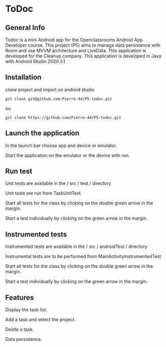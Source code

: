 # ToDoc

## General Info

Todoc is a mini Android app for the Openclassrooms Android App Developer course. 
This project (P5) aims to manage data persistence with Room and use MVVM architecture and LiveData.
This application is developed for the Cleanup company.
This application is developed in Java with Android Studio 2020.3.1 

## Installation 
clone project and import on android studio 
```
git clone git@github.com:Pierre-44/P5-todoc.git
```
ou
```
git clone https://github.com/Pierre-44/P5-todoc.git
```
## Launch the application

In the launch bar choose app and device or emulator.

Start the application on the emulator or the device with run.

## Run test

Unit tests are available in the / src / test / directory

Unit tests are run from TaskUnitTest.

Start all tests for the class by clicking on the double green arrow in the margin.

Start a test individually by clicking on the green arrow in the margin.

## Instrumented tests

Instrumented tests are available in the / src / androidTest / directory

Instrumental tests are to be performed from MainActivityInstrumentedTest

Start all tests for the class by clicking on the double green arrow in the margin.

Start a test individually by clicking on the green arrow in the margin.

## Features

Display the task list.

Add a task and select the project.

Delete a task.

Data persistence.







